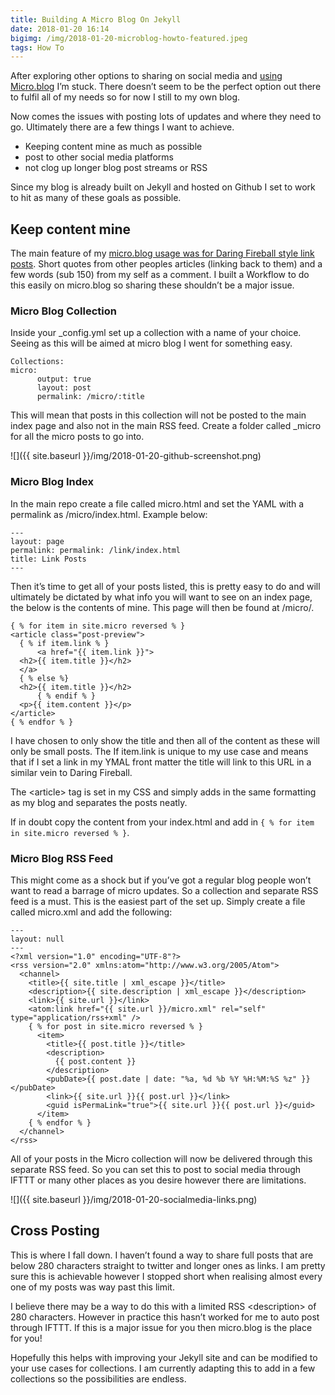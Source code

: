 ```yaml
---
title: Building A Micro Blog On Jekyll
date: 2018-01-20 16:14
bigimg: /img/2018-01-20-microblog-howto-featured.jpeg
tags: How To
---
```

After exploring other options to sharing on social media and [using Micro.blog](http://gr36.com/2018-01-20-using-microblog/) I’m stuck. There doesn’t seem to be the perfect option out there to fulfil all of my needs so for now I still to my own blog.

Now comes the issues with posting lots of updates and where they need to go. Ultimately there are a few things I want to achieve.
* Keeping content mine as much as possible
* post to other social media platforms
* not clog up longer blog post streams or RSS

Since my blog is already built on Jekyll and hosted on Github I set to work to hit as many of these goals as possible.

## Keep content mine
The main feature of my [micro.blog usage was for Daring Fireball style link posts](https://gr36.micro.blog). Short quotes from other peoples articles (linking back to them) and a few words (sub 150) from my self as a comment. I built a Workflow to do this easily on micro.blog so sharing these shouldn’t be a major issue.

### Micro Blog Collection
Inside your \_config.yml set up a collection with a name of your choice. Seeing as this will be aimed at micro blog I went for something easy.

```
Collections:
micro:
	  output: true
	  layout: post
	  permalink: /micro/:title
```

This will mean that posts in this collection will not be posted to the main index page and also not in the main RSS feed. Create a folder called \_micro for all the micro posts to go into.

![]({{ site.baseurl }}/img/2018-01-20-github-screenshot.png)

### Micro Blog Index
In the main repo create a file called micro.html and set the YAML with a permalink as /micro/index.html. Example below:

```
---
layout: page
permalink: permalink: /link/index.html
title: Link Posts
---
```

Then it’s time to get all of your posts listed, this is pretty easy to do and will ultimately be dictated by what info you will want to see on an index page, the below is the contents of mine. This page will then be found at /micro/.

```
{ % for item in site.micro reversed % }
<article class="post-preview">
  { % if item.link % }
	  <a href="{{ item.link }}">
  <h2>{{ item.title }}</h2>
  </a>
  { % else %}
  <h2>{{ item.title }}</h2>
	  { % endif % }
  <p>{{ item.content }}</p>
</article>
{ % endfor % }
```

I have chosen to only show the title and then all of the content as these will only be small posts. The If item.link is unique to my use case and means that if I set a link in my YMAL front matter the title will link to this URL in a similar vein to Daring Fireball.

The <article\> tag is set in my CSS and simply adds in the same formatting as my blog and separates the posts neatly.

If in doubt copy the content from your index.html and add in `{ % for item in site.micro reversed % }`.

### Micro Blog RSS Feed
This might come as a shock but if you’ve got a regular blog people won’t want to read a barrage of micro updates. So a collection and separate RSS feed is a must. This is the easiest part of the set up. Simply create a file called micro.xml and add the following:

```
---
layout: null
---
<?xml version="1.0" encoding="UTF-8"?>
<rss version="2.0" xmlns:atom="http://www.w3.org/2005/Atom">
  <channel>
	<title>{{ site.title | xml_escape }}</title>
	<description>{{ site.description | xml_escape }}</description>
	<link>{{ site.url }}</link>
	<atom:link href="{{ site.url }}/micro.xml" rel="self" type="application/rss+xml" />
	{ % for post in site.micro reversed % }
	  <item>
		<title>{{ post.title }}</title>
		<description>
		  {{ post.content }}
		</description>
		<pubDate>{{ post.date | date: "%a, %d %b %Y %H:%M:%S %z" }}</pubDate>
		<link>{{ site.url }}{{ post.url }}</link>
		<guid isPermaLink="true">{{ site.url }}{{ post.url }}</guid>
	  </item>
	{ % endfor % }
  </channel>
</rss>
```

All of your posts in the Micro collection will now be delivered through this separate RSS feed. So you can set this to post to social media through IFTTT or many other places as you desire however there are limitations.

![]({{ site.baseurl }}/img/2018-01-20-socialmedia-links.png)

## Cross Posting
This is where I fall down. I haven’t found a way to share full posts that are below 280 characters straight to twitter and longer ones as links. I am pretty sure this is achievable however I stopped short when realising almost every one of my posts was way past this limit.

I believe there may be a way to do this with a limited RSS \<description\> of 280 characters. However in practice this hasn’t worked for me to auto post through IFTTT. If this is a major issue for you then micro.blog is the place for you!

Hopefully this helps with improving your Jekyll site and can be modified to your use cases for collections. I am currently adapting this to add in a few collections so the possibilities are endless.
